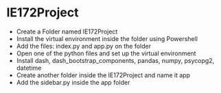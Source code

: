 # IE172Project

- Create a Folder named IE172Project
- Install the virtual environment inside the folder using Powershell
- Add the files: index.py and app.py on the folder
- Open one of the python files and set up the virtual environment
- Install dash, dash_bootstrap_components, pandas, numpy, psycopg2, datetime
- Create another folder inside the IE172Project and name it app
- Add the sidebar.py inside the app folder

